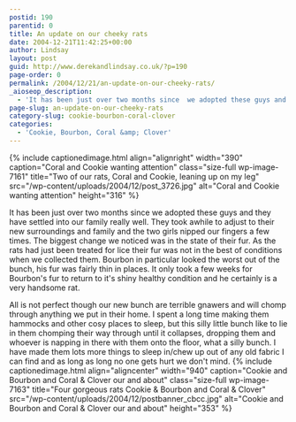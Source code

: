 ```yaml
---
postid: 190
parentid: 0
title: An update on our cheeky rats
date: 2004-12-21T11:42:25+00:00
author: Lindsay
layout: post
guid: http://www.derekandlindsay.co.uk/?p=190
page-order: 0
permalink: /2004/12/21/an-update-on-our-cheeky-rats/
_aioseop_description:
  - 'It has been just over two months since  we adopted these guys and they have settled into our family really well.  They took awhile to adjust to their new surroundings and family and the two girls nipped our fingers a few times.'
page-slug: an-update-on-our-cheeky-rats
category-slug: cookie-bourbon-coral-clover
categories:
  - 'Cookie, Bourbon, Coral &amp; Clover'
---
```

{% include captionedimage.html align="alignright" width="390" caption="Coral and Cookie wanting attention" class="size-full wp-image-7161" title="Two of our rats, Coral and Cookie, leaning up on my leg" src="/wp-content/uploads/2004/12/post_3726.jpg" alt="Coral and Cookie wanting attention" height="316" %} 

It has been just over two months since we adopted these guys and they have settled into our family really well. They took awhile to adjust to their new surroundings and family and the two girls nipped our fingers a few times. The biggest change we noticed was in the state of their fur. As the rats had just been treated for lice their fur was not in the best of conditions when we collected them. Bourbon in particular looked the worst out of the bunch, his fur was fairly thin in places. It only took a few weeks for Bourbon's fur to return to it's shiny healthy condition and he certainly is a very handsome rat.

All is not perfect though our new bunch are terrible gnawers and will chomp through anything we put in their home. I spent a long time making them hammocks and other cosy places to sleep, but this silly little bunch like to lie in them chomping their way through until it collapses, dropping them and whoever is napping in there with them onto the floor, what a silly bunch. I have made them lots more things to sleep in/chew up out of any old fabric I can find and as long as long no one gets hurt we don't mind. {% include captionedimage.html align="aligncenter" width="940" caption="Cookie and Bourbon and Coral & Clover our and about" class="size-full wp-image-7163" title="Four gorgeous rats Cookie & Bourbon and Coral & Clover" src="/wp-content/uploads/2004/12/postbanner_cbcc.jpg" alt="Cookie and Bourbon and Coral & Clover our and about" height="353" %}
